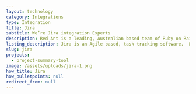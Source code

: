 ```yaml
---
layout: technology
category: Integrations
type: Integration
title: Jira
subtitle: We’re Jira integration Experts
description: Red Ant is a leading, Australian based team of Ruby on Rails Developers. We’ve worked with hundreds of companies and startups to integrate their apps with Jira.
listing_description: Jira is an Agile based, task tracking software.  Loved by software development teams - Jira allows you to plan, track, and release great software. Jira’s flexibility is now being applied to all sorts of teams and can be integrated with many other platforms. We can help you design and build a Jira workflow to suit your organisation or combine Jira with other data for a customised Agile tool. We built Projectt with Jira, to help us better understand and manage how our client projects were tracking.
slug: jira
projects:
  - project-summary-tool
image: /assets/uploads/jira-1.png
how_title: Jira
how_bulletpoints: null
redirect_from: null
---
```


